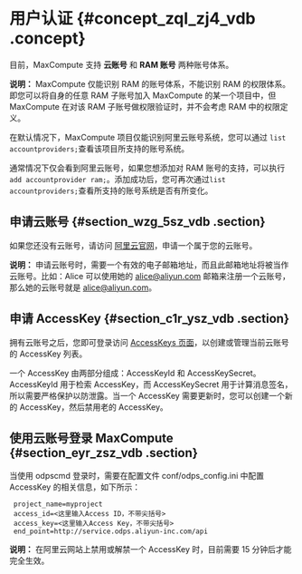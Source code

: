 # 用户认证 {#concept_zql_zj4_vdb .concept}

目前，MaxCompute 支持 **云账号** 和 **RAM 账号** 两种账号体系。

**说明：** MaxCompute 仅能识别 RAM 的账号体系，不能识别 RAM 的权限体系。即您可以将自身的任意 RAM 子账号加入 MaxCompute 的某一个项目中，但 MaxCompute 在对该 RAM 子账号做权限验证时，并不会考虑 RAM 中的权限定义。

在默认情况下，MaxCompute 项目仅能识别阿里云账号系统，您可以通过 `list accountproviders;`查看该项目所支持的账号系统。

通常情况下仅会看到阿里云账号，如果您想添加对 RAM 账号的支持，可以执行`add accountprovider ram;`。添加成功后，您可再次通过`list accountproviders;`查看所支持的账号系统是否有所变化。

## 申请云账号 {#section_wzg_5sz_vdb .section}

如果您还没有云账号，请访问 [阿里云官网](http://account.aliyun.com/)，申请一个属于您的云账号。

**说明：** 申请云账号时，需要一个有效的电子邮箱地址，而且此邮箱地址将被当作云账号。比如：Alice 可以使用她的 alice@aliyun.com 邮箱来注册一个云账号，那么她的云账号就是 alice@aliyun.com。

## 申请 AccessKey {#section_c1r_ysz_vdb .section}

拥有云账号之后，您即可登录访问 [AccessKeys 页面](http://i.aliyun.com/access_key)，以创建或管理当前云账号的 AccessKey 列表。

一个 AccessKey 由两部分组成：AccessKeyId 和 AccessKeySecret。AccessKeyId 用于检索 AccessKey，而 AccessKeySecret 用于计算消息签名，所以需要严格保护以防泄露。当一个 AccessKey 需要更新时，您可以创建一个新的 AccessKey，然后禁用老的 AccessKey。

## 使用云账号登录 MaxCompute {#section_eyr_zsz_vdb .section}

当使用 odpscmd 登录时，需要在配置文件 conf/odps\_config.ini 中配置 AccessKey 的相关信息，如下所示：

```
 project_name=myproject
 access_id=<这里输入Access ID，不带尖括号>
 access_key=<这里输入Access Key，不带尖括号>
 end_point=http://service.odps.aliyun-inc.com/api
```

**说明：** 在阿里云网站上禁用或解禁一个 AccessKey 时，目前需要 15 分钟后才能完全生效。

